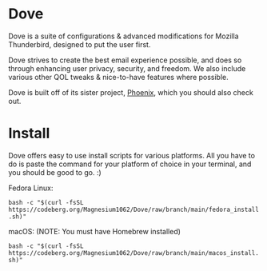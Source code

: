 # Dove

Dove is a suite of configurations & advanced modifications for Mozilla Thunderbird, designed to put the user first.

Dove strives to create the best email experience possible, and does so through enhancing user privacy, security, and freedom. We also include various other QOL tweaks & nice-to-have features where possible.

Dove is built off of its sister project, [Phoenix](https://codeberg.org/Magnesium1062/Phoenix), which you should also check out.

# Install

Dove offers easy to use install scripts for various platforms. All you have to do is paste the command for your platform of choice in your terminal, and you should be good to go. :)

Fedora Linux:

`bash -c "$(curl -fsSL https://codeberg.org/Magnesium1062/Dove/raw/branch/main/fedora_install.sh)"`

macOS: (NOTE: You must have Homebrew installed)

`bash -c "$(curl -fsSL https://codeberg.org/Magnesium1062/Dove/raw/branch/main/macos_install.sh)"`